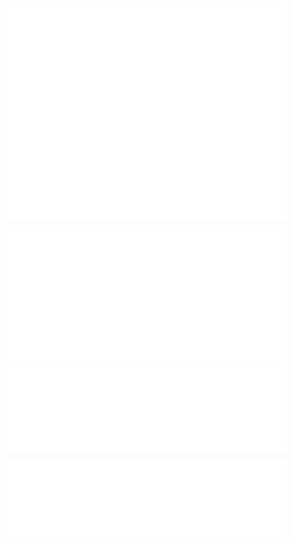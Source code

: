 <!-- https://github.com/MrLeo/metrics/blob/master/.github/workflows/main.yml -->

<div style="flex">
  
![](https://raw.githubusercontent.com/MrLeo/metrics/master/github-metrics.svg)

![](https://raw.githubusercontent.com/MrLeo/metrics/master/metrics.plugin.followup.indepth.svg)

</div>  


<div style="flex">

![](https://raw.githubusercontent.com/MrLeo/metrics/master/metrics.plugin.languages.indepth.svg)

![](https://raw.githubusercontent.com/MrLeo/metrics/master/metrics.plugin.calendar.svg)

</div>  

